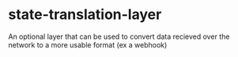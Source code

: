 # state-translation-layer
An optional layer that can be used to convert data recieved over the network to a more usable format (ex a webhook)